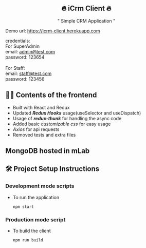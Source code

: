 <h2 align="center">🔥 iCrm Client 🔥</h2>

<p align="center">" Simple CRM Application "</p>

Demo url: https://icrm-client.herokuapp.com

credentials:
<br/>
For SuperAdmin 
<br/>
  email: admin@test.com
  <br/>
  password: 123654  
<br/>
For Staff:
<br/>
  email: staff@test.com
  <br/>
  password: 123456


 ## 👨‍💻 Contents of the frontend
  - Built with React and Redux
  - Updated __*Redux Hooks*__ usage(useSelector and useDispatch)
  - Usage of *__redux-thunk__* for handling the async code
  - Added basic *customizable css* for easy usage 
  - *Axios* for api requests
  - Removed tests and extra files 

## MongoDB hosted in mLab

## 🛠 Project Setup Instructions

### Development mode scripts
  
 
  - To run the application
    
    ```
    npm start
    ```   


### Production mode script
  
  - To build the client

    ```
    npm run build
    ```


